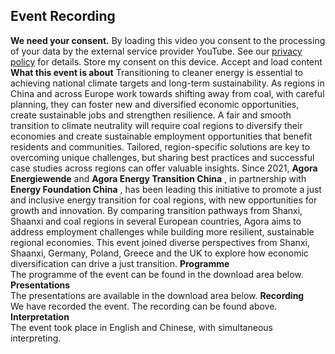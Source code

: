 ##  Event Recording 
**We need your consent.**
By loading this video you consent to the processing of your data by the external service provider YouTube. See our ​[privacy policy](https://www.agora-energiewende.org/privacy-policy)​ for details.
Store my consent on this device.
Accept and load content
**What this event is about**
Transitioning to cleaner energy is essential to achieving national climate targets and long-term sustainability. As regions in China and across Europe work towards shifting away from coal, with careful planning, they can foster new and diversified economic opportunities, create sustainable jobs and strengthen resilience.
A fair and smooth transition to climate neutrality will require coal regions to diversify their economies and create sustainable employment opportunities that benefit residents and communities. Tailored, region-specific solutions are key to overcoming unique challenges, but sharing best practices and successful case studies across regions can offer valuable insights. Since 2021, **Agora Energiewende** and **Agora Energy Transition China** , in partnership with **Energy Foundation China** , has been leading this initiative to promote a just and inclusive energy transition for coal regions, with new opportunities for growth and innovation.
By comparing transition pathways from Shanxi, Shaanxi and coal regions in several European countries, Agora aims to address employment challenges while building more resilient, sustainable regional economies. This event joined diverse perspectives from Shanxi, Shaanxi, Germany, Poland, Greece and the UK to explore how economic diversification can drive a just transition.
**Programme**  
The programme of the event can be found in the download area below.
**Presentations**  
The presentations are available in the download area below.
**Recording**  
We have recorded the event. The recording can be found above.
**Interpretation**  
The event took place in English and Chinese, with simultaneous interpreting.